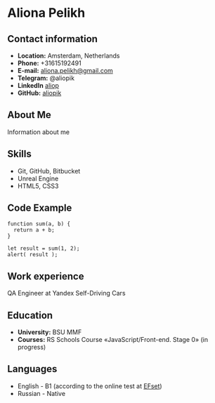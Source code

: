 # Aliona Pelikh

## __Contact information__

- **Location:** Amsterdam, Netherlands
- **Phone:** +31615192491
- **E-mail:** aliona.pelikh@gmail.com
- **Telegram:** @aliopik
- **LinkedIn** [aliop](https://www.linkedin.com/in/aliop/)
- **GitHub:** [aliopik](https://github.com/aliopik)

## __About Me__
Information about me

## __Skills__
- Git, GitHub, Bitbucket
- Unreal Engine
- HTML5, CSS3

## __Code Example__
```
function sum(a, b) {
  return a + b;
}

let result = sum(1, 2);
alert( result );
```

## __Work experience__
QA Engineer at Yandex Self-Driving Cars

## __Education__ 
- **University:**
	BSU MMF
- **Courses:**
	RS Schools Course «JavaScript/Front-end. Stage 0» (in progress)

## __Languages__

- English \- B1 (according to the online test at [EFset](https://www.efset.org/cert/Ug8hFD))
- Russian \- Native
